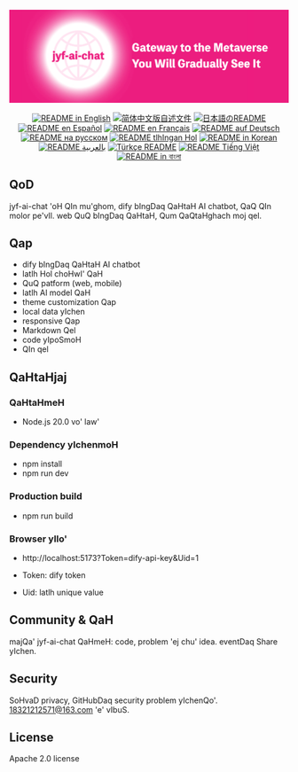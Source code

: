 ![cover-v5-optimized](../src/assets/imgs/jyf-ai-chat.png)

<div align="center">
  <a href="./README.md"><img alt="README in English" src="https://img.shields.io/badge/English-d9d9d9"></a>
  <a href="./readmes/README_CN.md"><img alt="简体中文版自述文件" src="https://img.shields.io/badge/简体中文-d9d9d9"></a>
  <a href="./readmes/README_JA.md"><img alt="日本語のREADME" src="https://img.shields.io/badge/日本語-d9d9d9"></a>
  <a href="./readmes/README_ES.md"><img alt="README en Español" src="https://img.shields.io/badge/Español-d9d9d9"></a>
  <a href="./readmes/README_FR.md"><img alt="README en Français" src="https://img.shields.io/badge/Français-d9d9d9"></a>
  <a href="./readmes/README_DE.md"><img alt="README auf Deutsch" src="https://img.shields.io/badge/Deutsch-d9d9d9"></a>
  <a href="./readmes/README_RU.md"><img alt="README на русском" src="https://img.shields.io/badge/Русский-d9d9d9"></a>
  <a href="./readmes/README_KL.md"><img alt="README tlhIngan Hol" src="https://img.shields.io/badge/Klingon-d9d9d9"></a>
  <a href="./readmes/README_KR.md"><img alt="README in Korean" src="https://img.shields.io/badge/한국어-d9d9d9"></a>
  <a href="./readmes/README_AR.md"><img alt="README بالعربية" src="https://img.shields.io/badge/العربية-d9d9d9"></a>
  <a href="./readmes/README_TR.md"><img alt="Türkçe README" src="https://img.shields.io/badge/Türkçe-d9d9d9"></a>
  <a href="./readmes/README_VI.md"><img alt="README Tiếng Việt" src="https://img.shields.io/badge/Ti%E1%BA%BFng%20Vi%E1%BB%87t-d9d9d9"></a>
  <a href="./readmes/README_BN.md"><img alt="README in বাংলা" src="https://img.shields.io/badge/বাংলা-d9d9d9"></a>
</div>

## QoD
jyf-ai-chat 'oH QIn mu'ghom, dify bIngDaq QaHtaH AI chatbot, QaQ QIn molor pe'vIl. web QuQ bIngDaq QaHtaH, Qum QaQtaHghach moj qel.

## Qap
- dify bIngDaq QaHtaH AI chatbot
- latlh Hol choHwI' QaH
- QuQ patform (web, mobile)
- latlh AI model QaH
- theme customization Qap
- local data yIchen
- responsive Qap
- Markdown Qel
- code yIpoSmoH
- QIn qel

## QaHtaHjaj

### QaHtaHmeH
- Node.js 20.0 vo' law'

### Dependency yIchenmoH
- npm install
- npm run dev

### Production build
- npm run build

### Browser yIlo'
- http://localhost:5173?Token=dify-api-key&Uid=1

- Token: dify token
- Uid: latlh unique value

## Community & QaH
majQa' jyf-ai-chat QaHmeH: code, problem 'ej chu' idea. eventDaq Share yIchen.

## Security
SoHvaD privacy, GitHubDaq security problem yIchenQo'. 18321212571@163.com 'e' vIbuS.

## License
Apache 2.0 license